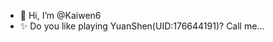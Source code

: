- 👋 Hi, I’m @Kaiwen6
- ✨ Do you like playing YuanShen(UID:176644191)? Call me...
<!---
Kaiwen6/Kaiwen6 is a ✨ special ✨ repository because its `README.md` (this file) appears on your GitHub profile.
You can click the Preview link to take a look at your changes.
--->
